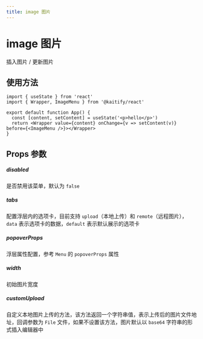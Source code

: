```yaml
---
title: image 图片
---
```


# image 图片

插入图片 / 更新图片

## 使用方法

```tsx
import { useState } from 'react'
import { Wrapper, ImageMenu } from '@kaitify/react'

export default function App() {
  const [content, setContent] = useState('<p>hello</p>')
  return <Wrapper value={content} onChange={v => setContent(v)} before={<ImageMenu />}></Wrapper>
}
```

## Props 参数

##### disabled <Badge type="danger" text="boolean" />

是否禁用该菜单，默认为 `false`

##### tabs <Badge type="danger" text="{ data: ('remote' | 'upload')[]; default: 'remote' | 'upload'}" />

配置浮层内的选项卡，目前支持 `upload`（本地上传）和 `remote`（远程图片），`data` 表示选项卡的数据，`default` 表示默认展示的选项卡

##### popoverProps <Badge type="danger" text="Omit<NonNullable<MenuPropsType['popoverProps']>, 'onShow' | 'onShowing' | 'onShown' | 'onHide' | 'onHiding' | 'onHidden'>" />

浮层属性配置，参考 `Menu` 的 `popoverProps` 属性

##### width <Badge type="danger" text="string | number" />

初始图片宽度

##### customUpload <Badge type="danger" text="(file: File) => string | Promise<string>" />

自定义本地图片上传的方法，该方法返回一个字符串值，表示上传后的图片文件地址，回调参数为 `File` 文件，如果不设置该方法，图片默认以 `base64` 字符串的形式插入编辑器中
